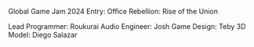 Global Game Jam 2024 Entry: Office Rebellion: Rise of the Union

Lead Programmer:    Roukurai
Audio Engineer:     Josh
Game Design:        Teby
3D Model:           Diego Salazar

